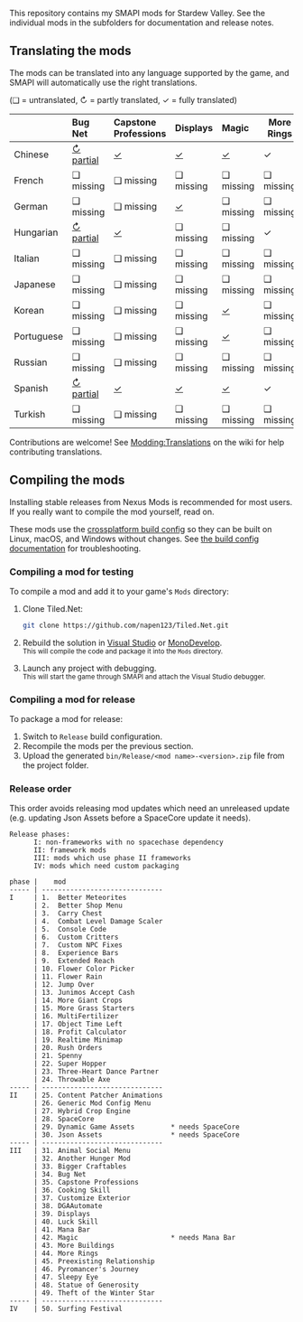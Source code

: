﻿This repository contains my SMAPI mods for Stardew Valley. See the individual mods in the
subfolders for documentation and release notes.

## Translating the mods
The mods can be translated into any language supported by the game, and SMAPI will automatically
use the right translations.

(❑ = untranslated, ↻ = partly translated, ✓ = fully translated)

&nbsp;     | Bug Net                          | Capstone Professions                  | Displays                   | Magic                   | More Rings | Preexisting Relationships                  | Surfing Festival
---------- | :------------------------------- | :------------------------------------ | :------------------------- | :---------------------- | ---------- | :----------------------------------------- | ----------------
Chinese    | [↻ partial](BugNet/i18n/zh.json) | [✓](CapstoneProfessions/i18n/zh.json) | [✓](Displays/i18n/zh.json) | [✓](Magic/i18n/zh.json) | ✓          | [✓](PreexistingRelationships/i18n/zh.json) | ✓
French     | ❑ missing                        | ❑ missing                             | ❑ missing                  | ❑ missing               | ❑ missing  | ❑ missing                                  | ❑ missing
German     | ❑ missing                        | ❑ missing                             | [✓](Displays/i18n/de.json) | ❑ missing               | ❑ missing  | ❑ missing                                  | ❑ missing
Hungarian  | [↻ partial](BugNet/i18n/hu.json) | [✓](CapstoneProfessions/i18n/hu.json) | ❑ missing                  | ❑ missing               | ✓          | ❑ missing                                  | ✓
Italian    | ❑ missing                        | ❑ missing                             | ❑ missing                  | ❑ missing               | ❑ missing  | ❑ missing                                  | ❑ missing
Japanese   | ❑ missing                        | ❑ missing                             | ❑ missing                  | ❑ missing               | ❑ missing  | ❑ missing                                  | ❑ missing
Korean     | ❑ missing                        | ❑ missing                             | ❑ missing                  | [✓](Magic/i18n/ko.json) | ❑ missing  | ❑ missing                                  | ✓
Portuguese | ❑ missing                        | ❑ missing                             | ❑ missing                  | [✓](Magic/i18n/pt.json) | ❑ missing  | ❑ missing                                  | ❑ missing
Russian    | ❑ missing                        | ❑ missing                             | ❑ missing                  | ❑ missing               | ❑ missing  | ❑ missing                                  | ✓
Spanish    | [↻ partial](BugNet/i18n/es.json) | [✓](CapstoneProfessions/i18n/es.json) | [✓](Displays/i18n/es.json) | [✓](Magic/i18n/es.json) | ✓          | [✓](PreexistingRelationships/i18n/es.json) | ✓
Turkish    | ❑ missing                        | ❑ missing                             | ❑ missing                  | ❑ missing               | ❑ missing  | ❑ missing                                  | ❑ missing

Contributions are welcome! See [Modding:Translations](https://stardewvalleywiki.com/Modding:Translations)
on the wiki for help contributing translations.

## Compiling the mods
Installing stable releases from Nexus Mods is recommended for most users. If you really want to
compile the mod yourself, read on.

These mods use the [crossplatform build config](https://www.nuget.org/packages/Pathoschild.Stardew.ModBuildConfig)
so they can be built on Linux, macOS, and Windows without changes. See [the build config documentation](https://www.nuget.org/packages/Pathoschild.Stardew.ModBuildConfig)
for troubleshooting.

### Compiling a mod for testing
To compile a mod and add it to your game's `Mods` directory:

1. Clone Tiled.Net:

   ```bash
   git clone https://github.com/napen123/Tiled.Net.git
   ```

2. Rebuild the solution in [Visual Studio](https://www.visualstudio.com/vs/community/) or [MonoDevelop](http://www.monodevelop.com/).  
   <small>This will compile the code and package it into the `Mods` directory.</small>
3. Launch any project with debugging.  
   <small>This will start the game through SMAPI and attach the Visual Studio debugger.</small>

### Compiling a mod for release
To package a mod for release:

1. Switch to `Release` build configuration.
2. Recompile the mods per the previous section.
3. Upload the generated `bin/Release/<mod name>-<version>.zip` file from the project folder.

### Release order
This order avoids releasing mod updates which need an unreleased update (e.g. updating Json Assets
before a SpaceCore update it needs).

```
Release phases:
      I: non-frameworks with no spacechase dependency
      II: framework mods
      III: mods which use phase II frameworks
      IV: mods which need custom packaging

phase |    mod
----- | ------------------------------
I     | 1.  Better Meteorites
      | 2.  Better Shop Menu
      | 3.  Carry Chest
      | 4.  Combat Level Damage Scaler
      | 5.  Console Code
      | 6.  Custom Critters
      | 7.  Custom NPC Fixes
      | 8.  Experience Bars
      | 9.  Extended Reach
      | 10. Flower Color Picker
      | 11. Flower Rain
      | 12. Jump Over
      | 13. Junimos Accept Cash
      | 14. More Giant Crops
      | 15. More Grass Starters
      | 16. MultiFertilizer
      | 17. Object Time Left
      | 18. Profit Calculator
      | 19. Realtime Minimap
      | 20. Rush Orders
      | 21. Spenny
      | 22. Super Hopper
      | 23. Three-Heart Dance Partner
      | 24. Throwable Axe
----- | ------------------------------
II    | 25. Content Patcher Animations
      | 26. Generic Mod Config Menu
      | 27. Hybrid Crop Engine
      | 28. SpaceCore
      | 29. Dynamic Game Assets         * needs SpaceCore
      | 30. Json Assets                 * needs SpaceCore
----- | ------------------------------
III   | 31. Animal Social Menu
      | 32. Another Hunger Mod
      | 33. Bigger Craftables
      | 34. Bug Net
      | 35. Capstone Professions
      | 36. Cooking Skill
      | 37. Customize Exterior
      | 38. DGAAutomate
      | 39. Displays
      | 40. Luck Skill
      | 41. Mana Bar
      | 42. Magic                       * needs Mana Bar
      | 43. More Buildings
      | 44. More Rings
      | 45. Preexisting Relationship
      | 46. Pyromancer's Journey
      | 47. Sleepy Eye
      | 48. Statue of Generosity
      | 49. Theft of the Winter Star
----- | ------------------------------
IV    | 50. Surfing Festival
```
